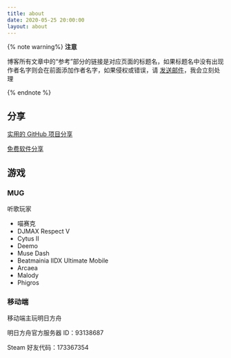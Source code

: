 ```yaml
---
title: about
date: 2020-05-25 20:00:00
layout: about
---
```


{% note warning%}
**注意**

博客所有文章中的“参考”部分的链接是对应页面的标题名，如果标题名中没有出现作者名字则会在前面添加作者名字，如果侵权或错误，请 [发送邮件](mailto:mazixiang2012@gmail.com)，我会立刻处理

{% endnote %}

## 分享

[实用的 GitHub 项目分享](https://raindrop.io/collection/12192241)

[免费软件分享](https://raindrop.io/collection/12208875)

## 游戏

### MUG

听歌玩家

- 喵赛克
- DJMAX Respect V
- Cytus II
- Deemo
- Muse Dash
- Beatmainia IIDX Ultimate Mobile
- Arcaea
- Malody
- Phigros

### 移动端

移动端主玩明日方舟

明日方舟官方服务器 ID：93138687

Steam 好友代码：173367354
